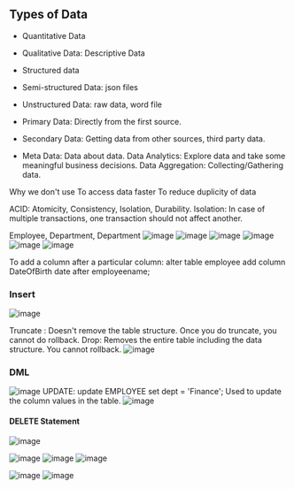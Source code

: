## Types of Data
- Quantitative Data
- Qualitative Data: Descriptive Data

- Structured data
- Semi-structured Data: json files
- Unstructured Data: raw data, word file

- Primary Data: Directly from the first source.
- Secondary Data: Getting data from other sources, third party data.
- Meta Data: Data about data.
Data Analytics: Explore data and take some meaningful business decisions.
Data Aggregation: Collecting/Gathering data.

Why we don't use 
To access data faster
To reduce duplicity of data

ACID: Atomicity, Consistency, Isolation, Durability.
Isolation: In case of multiple transactions, one transaction should not affect another.

Employee, Department, Department 
![image](https://github.com/user-attachments/assets/cae6786d-6ff8-47ca-bdb4-e8d00f5714d7)
![image](https://github.com/user-attachments/assets/871315a0-47e8-4145-9f17-bab66f90b6ec)
![image](https://github.com/user-attachments/assets/5d484473-8284-4b0a-8417-fe6898948794)
![image](https://github.com/user-attachments/assets/f86b92cc-c1dc-4d2f-ad21-7d1295fe51f5)
![image](https://github.com/user-attachments/assets/d31d993a-a92d-4a95-bc20-1c9f12ce2d6e)
![image](https://github.com/user-attachments/assets/66060d3c-5c5f-4178-9bd2-e2791be6377e)

To add a column after a particular column: 
alter table employee add column DateOfBirth date after employeename;

### Insert
![image](https://github.com/user-attachments/assets/4ae8f708-309a-4208-87a3-d6be1ca8adba)

Truncate : Doesn't remove the table structure. Once you do truncate, you cannot do rollback.
Drop: Removes the entire table including the data structure. You cannot rollback.
![image](https://github.com/user-attachments/assets/c23368e6-7fe5-45e9-9f82-2128f662554f)

### DML
![image](https://github.com/user-attachments/assets/920e4c5e-1bf9-4a18-9c0c-96e4a28134c4)
UPDATE: update EMPLOYEE set dept = 'Finance';
Used to update the column values in the table.
![image](https://github.com/user-attachments/assets/aca31035-409b-4f45-ac69-1102be3ea091)

#### DELETE Statement
![image](https://github.com/user-attachments/assets/5d0fbbe1-a6d5-436a-b343-675191e49510)

![image](https://github.com/user-attachments/assets/570b4903-e235-4955-93e5-4433bac45db2)
![image](https://github.com/user-attachments/assets/69ab6305-f64b-4e72-935a-abbf0b7697d4)
![image](https://github.com/user-attachments/assets/20a851c8-0541-401f-9a5a-8202d1ee79b9)

![image](https://github.com/user-attachments/assets/5d28a48d-0785-400f-b457-41d9cca3e7e3)
![image](https://github.com/user-attachments/assets/d88d7f05-33e5-46ca-b8a6-08cb3dbf8083)

